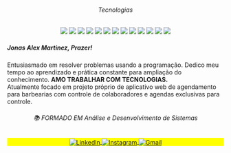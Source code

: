  <div width=140px height=140px align='center'>
 
 <h6>Tecnologias</h6>
 
   ![](https://img.shields.io/badge/-HTML5-05122A?style=flat-square&logo=HTML5)
   ![](https://img.shields.io/badge/-CSS3-05122A?style=flat-square&logo=CSS3)
 ![](https://img.shields.io/badge/-TYPESCRIPT-05122A?style=flat-square&logo=TYPESCRIPT)
   ![](https://img.shields.io/badge/-JAVASCRIPT-05122A?style=flat-square&logo=JAVASCRIPT)
    ![](https://img.shields.io/badge/-REACT-05122A?style=flat-square&logo=REACT)
 ![](https://img.shields.io/badge/NODE-05122A?style=flat-square&logo=NODE.JS)
 ![](https://img.shields.io/badge/EXPRESS-05122A?style=flat-square&logo=EXPRESS)
      ![](https://img.shields.io/badge/STYLED--COMPONENTS-05122A?style=flat-square&logo=styled-components)
      ![](https://img.shields.io/badge/FIREBASE-05122A?style=flat-square&logo=firebase)
      ![](https://img.shields.io/badge/NPM-05122A?style=flat-square&logo=npm)
      ![](https://img.shields.io/badge/git-05122A?style=flat-square&logo=git)
      ![](https://img.shields.io/badge/SCRUM--Metodologias_Ágeis-05122A?style=flat-square&logo=SCRUM)
 ![](https://img.shields.io/badge/KanBan--Metodologias_Ágeis-05122A?style=flat-square&logo=KanBan)
   
 </div>
 
 <div align='center'>
 
 <div align='left'>
 
 ##### Jonas Alex Martinez, Prazer!
 
 <p>Entusiasmado em resolver problemas usando a programação. Dedico meu tempo ao aprendizado e prática constante para ampliação do conhecimento. <b>AMO TRABALHAR COM TECNOLOGIAS.</b> </br>Atualmente focado em projeto próprio de aplicativo web de agendamento para barbearias com controle de colaboradores e agendas exclusivas para controle.
 </br>
 <h6 align='center'>📚 FORMADO EM Análise e Desenvolvimento de Sistemas</h6>
<!--  <h6 align='center'>🚧 ATUALMENTE - DESENVOLVENDO APLICAÇÃO WEB PARA BARBEIROS - Projeto Privado</h6> -->
</p>
 <div>
 
 
<p align="center" style="background:yellow">
<a href="https://www.linkedin.com/in/joonasmartinez/" target="_blank">
  <img align="center" src="https://img.shields.io/badge/LinkedIn-red?logo=linkedin&logoColor=white&style=for-the-badge" alt="LinkedIn"/> 
</a>
<a href="https://www.instagram.com/joonasmartinez/" target="_blank">
 <img align="center" src="https://img.shields.io/badge/instagram-red?logo=instagram&logoColor=white&style=for-the-badge" alt="Instagram"/> 
</a>

<a href="mailto:mz-martinez@live.com" target="_blank">
  <img align="center" src="https://img.shields.io/badge/mz--martinez@live.com-red?logo=Gmail&logoColor=white&style=for-the-badge" alt="Gmail"/> 
</a>
</p>
